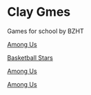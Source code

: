 # Clay Gmes
Games for school by BZHT


[Among Us](https://ClayGmes.github.io/among-us)

[Basketball Stars](https://ClayGmes.github.io/basketball-stars)

[Among Us](https://ClayGmes.github.io/among-us)

[Among Us](https://ClayGmes.github.io/among-us)
